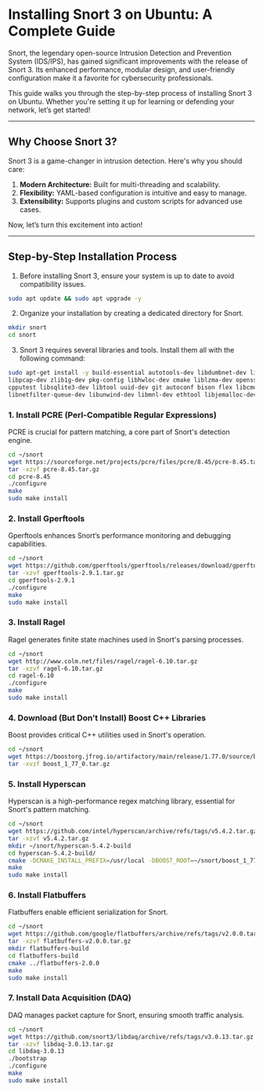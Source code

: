 # Installing Snort 3 on Ubuntu: A Complete Guide  

Snort, the legendary open-source Intrusion Detection and Prevention System (IDS/IPS), has gained significant improvements with the release of Snort 3. Its enhanced performance, modular design, and user-friendly configuration make it a favorite for cybersecurity professionals.  

This guide walks you through the step-by-step process of installing Snort 3 on Ubuntu. Whether you're setting it up for learning or defending your network, let’s get started!  

---

## **Why Choose Snort 3?**  

Snort 3 is a game-changer in intrusion detection. Here's why you should care:  

1. **Modern Architecture:** Built for multi-threading and scalability.  
2. **Flexibility:** YAML-based configuration is intuitive and easy to manage.  
3. **Extensibility:** Supports plugins and custom scripts for advanced use cases.  

Now, let’s turn this excitement into action!  

---

## **Step-by-Step Installation Process**   

1. Before installing Snort 3, ensure your system is up to date to avoid compatibility issues.  

```bash
sudo apt update && sudo apt upgrade -y
```
2. Organize your installation by creating a dedicated directory for Snort.  

```bash
mkdir snort
cd snort
```
3. Snort 3 requires several libraries and tools. Install them all with the following command:  

```bash
sudo apt-get install -y build-essential autotools-dev libdumbnet-dev libluajit-5.1-dev \
libpcap-dev zlib1g-dev pkg-config libhwloc-dev cmake liblzma-dev openssl libssl-dev \
cpputest libsqlite3-dev libtool uuid-dev git autoconf bison flex libcmocka-dev \
libnetfilter-queue-dev libunwind-dev libmnl-dev ethtool libjemalloc-dev
```
### **1. Install PCRE (Perl-Compatible Regular Expressions)**  
PCRE is crucial for pattern matching, a core part of Snort's detection engine.  

```bash
cd ~/snort
wget https://sourceforge.net/projects/pcre/files/pcre/8.45/pcre-8.45.tar.gz
tar -xzvf pcre-8.45.tar.gz
cd pcre-8.45
./configure
make
sudo make install
```
### **2. Install Gperftools**  

Gperftools enhances Snort’s performance monitoring and debugging capabilities.  

```bash
cd ~/snort
wget https://github.com/gperftools/gperftools/releases/download/gperftools-2.9.1/gperftools-2.9.1.tar.gz
tar -xzvf gperftools-2.9.1.tar.gz
cd gperftools-2.9.1
./configure
make
sudo make install
```

### **3. Install Ragel**  

Ragel generates finite state machines used in Snort's parsing processes.  

```bash
cd ~/snort
wget http://www.colm.net/files/ragel/ragel-6.10.tar.gz
tar -xzvf ragel-6.10.tar.gz
cd ragel-6.10
./configure
make
sudo make install
```

### **4. Download (But Don’t Install) Boost C++ Libraries**  

Boost provides critical C++ utilities used in Snort's operation.  

```bash
cd ~/snort
wget https://boostorg.jfrog.io/artifactory/main/release/1.77.0/source/boost_1_77_0.tar.gz
tar -xvzf boost_1_77_0.tar.gz
```

### **5. Install Hyperscan**  

Hyperscan is a high-performance regex matching library, essential for Snort's pattern matching.  

```bash
cd ~/snort
wget https://github.com/intel/hyperscan/archive/refs/tags/v5.4.2.tar.gz
tar -xzvf v5.4.2.tar.gz
mkdir ~/snort/hyperscan-5.4.2-build
cd hyperscan-5.4.2-build/
cmake -DCMAKE_INSTALL_PREFIX=/usr/local -DBOOST_ROOT=~/snort/boost_1_77_0/ ../hyperscan-5.4.2
make
sudo make install
```

### **6. Install Flatbuffers**  

Flatbuffers enable efficient serialization for Snort.  

```bash
cd ~/snort
wget https://github.com/google/flatbuffers/archive/refs/tags/v2.0.0.tar.gz -O flatbuffers-v2.0.0.tar.gz
tar -xzvf flatbuffers-v2.0.0.tar.gz
mkdir flatbuffers-build
cd flatbuffers-build
cmake ../flatbuffers-2.0.0
make
sudo make install
```

### **7. Install Data Acquisition (DAQ)**  

DAQ manages packet capture for Snort, ensuring smooth traffic analysis.  

```bash
cd ~/snort
wget https://github.com/snort3/libdaq/archive/refs/tags/v3.0.13.tar.gz -O libdaq-3.0.13.tar.gz
tar -xzvf libdaq-3.0.13.tar.gz
cd libdaq-3.0.13
./bootstrap
./configure
make
sudo make install
```



